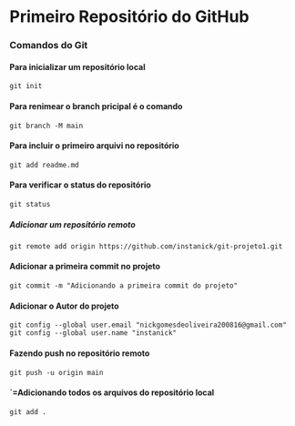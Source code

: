 # Primeiro Repositório do  GitHub
### Comandos do Git
#### Para inicializar um repositório local 
`git init` 
#### Para renimear o branch pricipal é o comando
`git branch -M main`
#### Para incluir o primeiro arquivi no repositório
`git add readme.md`
#### Para verificar o status do repositório
`git status`
##### Adicionar um repositório remoto
`git remote add origin https://github.com/instanick/git-projeto1.git`
#### Adicionar a primeira commit no projeto
`git commit -m "Adicionando a primeira commit do projeto"`
#### Adicionar o Autor do projeto

  `git config --global user.email "nickgomesdeoliveira200816@gmail.com"`
 `git config --global user.name "instanick"`
#### Fazendo push no repositório remoto
`git push -u origin main`
#### `=Adicionando todos os arquivos do repositório local
`git add .`